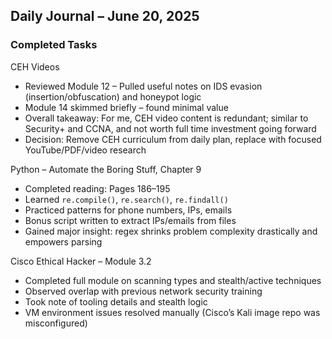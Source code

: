 ## Daily Journal – June 20, 2025
### Completed Tasks

CEH Videos
* Reviewed Module 12 – Pulled useful notes on IDS evasion (insertion/obfuscation) and honeypot logic
* Module 14 skimmed briefly – found minimal value
* Overall takeaway: For me, CEH video content is redundant; similar to Security+ and CCNA, and not worth full time investment going forward
* Decision: Remove CEH curriculum from daily plan, replace with focused YouTube/PDF/video research

Python – Automate the Boring Stuff, Chapter 9
* Completed reading: Pages 186–195
* Learned `re.compile()`, `re.search()`, `re.findall()`
* Practiced patterns for phone numbers, IPs, emails
* Bonus script written to extract IPs/emails from files
* Gained major insight: regex shrinks problem complexity drastically and empowers parsing

Cisco Ethical Hacker – Module 3.2
* Completed full module on scanning types and stealth/active techniques
* Observed overlap with previous network security training
* Took note of tooling details and stealth logic
* VM environment issues resolved manually (Cisco’s Kali image repo was misconfigured)
